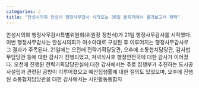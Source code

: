 ```yaml
---
categories: c
title: "안성시의회 안성시 행정사무감사 시작오는 30일 본회의에서 결과보고서 채택"
---
```

안성시의회 행정사무감사특별위원회(위원장 정천식)가 21일 행정사무감사를 시작했다.이번 행정사무감사는 안성시의회가 여소야대로 구성된 후 이루어지는 행정사무감사로 그 결과가 주목된다. 21일에는 오전에 전략기획담당관, 오후에 소통협치담당관, 감사법무담당관 등에 대한 감사가 진행되었고, 저녁식사후 행정안전국에 대한 감사가 이어졌다. 오전에 진행된 전략기획담당관실에 대한 감사에서는 주로 집행부가 추진하는 도시공사설립과 관련된 공방이 이루어졌으고 예산집행률에 대한 질의도 있었으며, 오후에 진행된 소통협치담당관을 대한 감사에서는 시민활동통합지